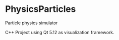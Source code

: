 # PhysicsParticles
Particle physics simulator

C++ Project using Qt 5.12 as visualization framework.
